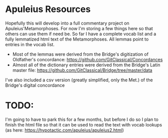 # Apuleius Resources
Hopefully this will develop into a full commentary project on Apuleius'Metamorphoses. For now I'm storing a few things here so that others can use them if need be.
So far I have a complete vocab list and a fully lemmatized html text of the Metamorphoses. All lemmas point to entries in the vocab list.
- Most of the lemmas were derived from the Bridge's digitization of Oldfather's concordance: https://github.com/GitClassical/Concordances 
- Almost all of the dictionary entries were derived from the Bridge's Latin master file: https://github.com/GitClassical/Bridge/tree/master/data

I've also included a csv version (greatly simplified, only the Met.) of the Bridge's digital concordance
# TODO:
I'm going to have to park this for a few months, but before I do so I plan to finish the html file so that it can be used to read the text with vocab lookups (as here: https://hypotactic.com/apuleius/apuleius2.html)
